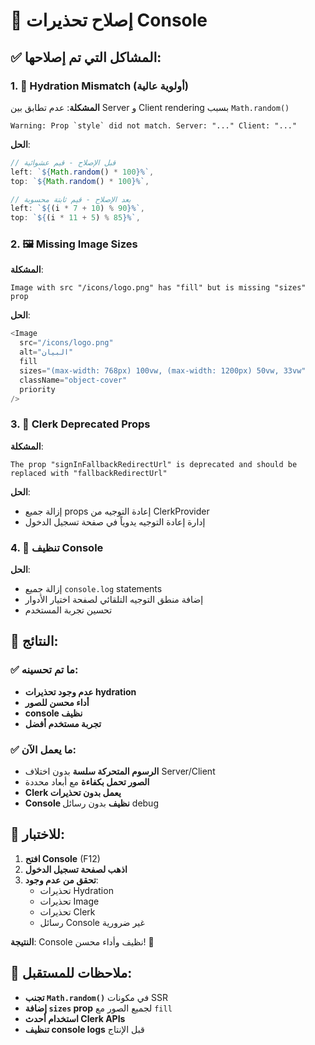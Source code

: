 # 🔧 إصلاح تحذيرات Console

## ✅ المشاكل التي تم إصلاحها:

### 1. 🎨 Hydration Mismatch (أولوية عالية)
**المشكلة**: عدم تطابق بين Server و Client rendering بسبب `Math.random()`
```
Warning: Prop `style` did not match. Server: "..." Client: "..."
```

**الحل**: 
```typescript
// قبل الإصلاح - قيم عشوائية
left: `${Math.random() * 100}%`,
top: `${Math.random() * 100}%`,

// بعد الإصلاح - قيم ثابتة محسوبة
left: `${(i * 7 + 10) % 90}%`,
top: `${(i * 11 + 5) % 85}%`,
```

### 2. 🖼️ Missing Image Sizes
**المشكلة**: 
```
Image with src "/icons/logo.png" has "fill" but is missing "sizes" prop
```

**الحل**:
```typescript
<Image
  src="/icons/logo.png"
  alt="البيان"
  fill
  sizes="(max-width: 768px) 100vw, (max-width: 1200px) 50vw, 33vw"
  className="object-cover"
  priority
/>
```

### 3. 🔐 Clerk Deprecated Props
**المشكلة**: 
```
The prop "signInFallbackRedirectUrl" is deprecated and should be replaced with "fallbackRedirectUrl"
```

**الحل**: 
- إزالة جميع props إعادة التوجيه من ClerkProvider
- إدارة إعادة التوجيه يدوياً في صفحة تسجيل الدخول

### 4. 🧹 تنظيف Console
**الحل**:
- إزالة جميع `console.log` statements
- إضافة منطق التوجيه التلقائي لصفحة اختيار الأدوار
- تحسين تجربة المستخدم

## 🚀 النتائج:

### ✅ ما تم تحسينه:
- **عدم وجود تحذيرات hydration**
- **أداء محسن للصور**
- **console نظيف**
- **تجربة مستخدم أفضل**

### ✅ ما يعمل الآن:
- **الرسوم المتحركة سلسة** بدون اختلاف Server/Client
- **الصور تحمل بكفاءة** مع أبعاد محددة
- **Clerk يعمل بدون تحذيرات**
- **Console نظيف** بدون رسائل debug

## 🎯 للاختبار:

1. **افتح Console** (F12)
2. **اذهب لصفحة تسجيل الدخول**
3. **تحقق من عدم وجود**:
   - تحذيرات Hydration
   - تحذيرات Image
   - تحذيرات Clerk
   - رسائل Console غير ضرورية

**النتيجة**: Console نظيف وأداء محسن! 🎉

## 📝 ملاحظات للمستقبل:

- **تجنب `Math.random()`** في مكونات SSR
- **إضافة `sizes` prop** لجميع الصور مع `fill`
- **استخدام أحدث Clerk APIs**
- **تنظيف console logs** قبل الإنتاج
